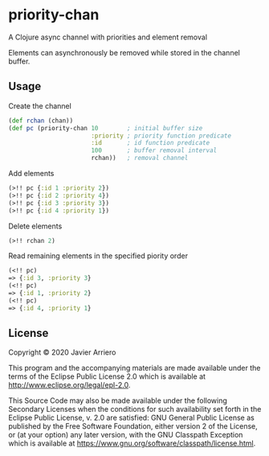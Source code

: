 # priority-chan

A Clojure async channel with priorities and element removal

Elements can asynchronously be removed while stored
in the channel buffer.


## Usage

Create the channel

```clojure
(def rchan (chan))
(def pc (priority-chan 10        ; initial buffer size
                       :priority ; priority function predicate
                       :id       ; id function predicate
                       100       ; buffer removal interval
                       rchan))   ; removal channel
```

Add elements

```clojure
(>!! pc {:id 1 :priority 2})
(>!! pc {:id 2 :priority 4})
(>!! pc {:id 3 :priority 3})
(>!! pc {:id 4 :priority 1})
```

Delete elements

```clojure
(>!! rchan 2)
```

Read remaining elements in the specified piority order

```clojure
(<!! pc)
=> {:id 3, :priority 3}
(<!! pc)
=> {:id 1, :priority 2}
(<!! pc)
=> {:id 4, :priority 1}
```

## License

Copyright © 2020 Javier Arriero

This program and the accompanying materials are made available under the
terms of the Eclipse Public License 2.0 which is available at
http://www.eclipse.org/legal/epl-2.0.

This Source Code may also be made available under the following Secondary
Licenses when the conditions for such availability set forth in the Eclipse
Public License, v. 2.0 are satisfied: GNU General Public License as published by
the Free Software Foundation, either version 2 of the License, or (at your
option) any later version, with the GNU Classpath Exception which is available
at https://www.gnu.org/software/classpath/license.html.
